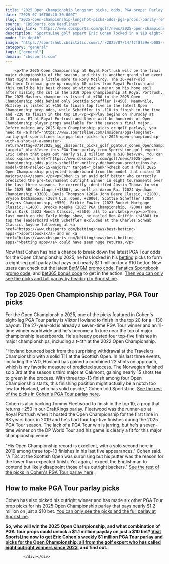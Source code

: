 ```yaml
---
title: "2025 Open Championship longshot picks, odds, PGA props: Parlay returns nearly $1.1 million on a $10 bet"
date: "2025-07-16T00:40:30.000Z"
slug: "2025-open-championship-longshot-picks-odds-pga-props:-parlay-returns-nearly-dollar1.1-million-on-a-dollar10-bet"
source: "CBSSports.com Headlines"
original_link: "https://www.cbssports.com/golf/news/2025-open-championship-longshot-picks-odds-pga-props-parlay-returns-nearly-1-1-million-on-a-10-bet/"
description: "SportsLine golf expert Eric Cohen locked in a $10 eight-leg PGA Tour parlay that would return nearly $1.1 million for the British Open 2025"
mode: "in_depth"
image: "https://sportshub.cbsistatic.com/i/r/2025/07/14/f2f8f59e-b008-45a5-b4ba-0a81ff56f3a8/thumbnail/1200x675/5f6325dcf66d454e47f9a56aa0207107/open-championship-tommy-fleetwood-getty-images.jpg"
category: "general"
tags: ["general"]
domain: "cbssports.com"
---
```

<div id="readability-page-1" class="page"><div>
        
        
                            
                
        <p>The 2025 Open Championship at Royal Portrush will be the final major championship of the season, and this is another grand slam event that might mean a little more to Rory McIlroy. The 36-year-old Northern Irishman grew up roughly 60 miles from Royal Portrush and this could be his best chance at winning a major on his home soil after missing the cut in the 2019 Open Championship at Royal Portrush. The 2025 Masters champion is listed at +700 in the 2025 Open Championship odds behind only Scottie Scheffler (+450). Meanwhile, McIlroy is listed at +150 to finish top five in the latest Open Championship prop odds, while Scheffler is -110 to finish in the five and -220 to finish in the top 10.</p><p>Play begins on Thursday at 1:35 a.m. ET at Royal Portrush and there will be hundreds of Open Championship player props available for the season's final major. Before making any 2025 Open Championship picks or golf parlays, you need to <a href="https://www.sportsline.com/insiders/pga-longshot-parlay-get-sportslines-top-pga-tour-picks-for-2025-open-championship-with-a-shot-at-a-monster-return/#ttag=07142025_agg_cbssports_picks_golf_pgatour_cohen_OpenChampionshipMillionParlay" target="_blank">see this PGA Tour parlay from SportsLine golf expert Eric Cohen that pays out nearly $1.1 million on a $10 bet</a>. You can also <span><a href="https://www.cbssports.com/golf/news/2025-open-championship-odds-picks-scheffler-mcilroy-dechambeau-predictions-by-model-that-nailed-15-majors/" target="_blank">check out a full 2025 Open Championship projected leaderboard from the model that nailed 15 majors</a></span>.</p><p>Cohen is an avid golf bettor who correctly predicted the pre-tournament outright winner in eight tournaments over the last three seasons. He correctly identified Justin Thomas to win the 2025 RBC Heritage (+1800), as well as Aaron Rai (2024 Wyndham Championship +3300), Davis Thompson (2024 John Deere Classic, +2200), Bryson DeChambeau (2024 U.S. Open, +2000), Scottie Scheffler (2024 Players Championship, +550), Rickie Fowler (2023 Rocket Mortgage Classic, +1400), Brooks Koepka (2023 PGA Championship, +2000) and Chris Kirk (2023 Honda Classic, +3500) all to win.&nbsp;</p><p>Then, last month on the Early Wedge show, he nailed Ben Griffin (+4500) to top the leaderboard with Scheffler excluded at the Charles Schwab Classic. Anyone following at <a href="https://www.cbssports.com/betting/news/best-betting-apps/">sportsbooks</a> and on <a href="https://www.cbssports.com/betting/news/best-betting-apps/">betting apps</a> could have seen huge returns.</p>
        

<p>Now that Cohen has had a chance to break down the latest PGA Tour odds for the Open Championship 2025, he has locked in his&nbsp;<a href="https://www.cbssports.com/betting/" target="_blank">betting</a> picks to form a eight-leg golf parlay that pays out nearly $1.1 million for a $10 bettor. New users can check out the latest <span><a href="https://www.cbssports.com/betting/news/betmgm-promo-code/" target="_blank">BetMGM promo code</a></span>, <span><a href="https://www.cbssports.com/betting/news/fanatics-promo-code/" target="_blank">Fanatics Sportsbook promo code</a></span>, and <span><a href="https://www.cbssports.com/betting/news/bet365-promo-code/" target="_blank">bet365 bonus code</a></span> to get in the action.&nbsp;<a href="https://www.sportsline.com/insiders/pga-longshot-parlay-get-sportslines-top-pga-tour-picks-for-2025-open-championship-with-a-shot-at-a-monster-return/#ttag=07142025_agg_cbssports_picks_golf_pgatour_cohen_OpenChampionshipMillionParlay" target="_blank">Then you can only see the picks and full parlay by heading to SportsLine</a>.</p><h2>Top 2025 Open Championship parlay, PGA Tour picks</h2><p>For the Open Championship 2025, one of the picks featured in Cohen's eight-leg PGA Tour parlay is Viktor Hovland to finish in the top 20 for a +130 payout. The 27-year-old is already a seven-time PGA Tour winner and an 11-time winner worldwide and he's become a fixture near the top of major championship leaderboards. He's already posted four top-five finishes in major championships, including a t-4th at the 2022 Open Championship.</p><p>"Hovland bounced back from the surprising withdrawal at the Travelers Championship with a solid T11 at the Scottish Open. In his last three events, including the WD, Hovland has gained a combined 22 shots on approach, which is my favorite measure of predicted success. The Norwegian finished solo 3rd at the season's third major at Oakmont, gaining nearly 15 shots tee to green in the process. With three top-13 finish among four Open Championship starts, this finishing position might actually be a notch too low for Hovland, who has solid upside," Cohen told SportsLine.&nbsp;<a href="https://www.sportsline.com/insiders/pga-longshot-parlay-get-sportslines-top-pga-tour-picks-for-2025-open-championship-with-a-shot-at-a-monster-return/#ttag=07142025_agg_cbssports_picks_golf_pgatour_cohen_OpenChampionshipMillionParlay" target="_blank">See the rest of the picks in Cohen's PGA Tour parlay here</a>.</p>
        

<p>Cohen is also backing Tommy Fleetwood to finish in the top 10, a prop that returns +250 in our DraftKings parlay. Fleetwood was the runner-up at Royal Portrush when it hosted the Open Championship for the first time in 68 years back in 2019 and he's had four top-five finishes during the 2025 PGA Tour season. The lack of a PGA Tour win is jarring, but he's a seven-time winner on the DP World Tour and his game is clearly a fit for this major championship venue.</p><p>"His Open Championship record is excellent, with a solo second here in 2019 among three top-10 finishes in his last five appearances," Cohen said. "A T34 at the Scottish Open was surprising but his putter was the reason for the lower than expected finish. Yet again, I expect the Englishman to contend but likely disappoint those of us outright backers."&nbsp;<a href="https://www.sportsline.com/insiders/pga-longshot-parlay-get-sportslines-top-pga-tour-picks-for-2025-open-championship-with-a-shot-at-a-monster-return/#ttag=07142025_agg_cbssports_picks_golf_pgatour_cohen_OpenChampionshipMillionParlay" target="_blank">See the rest of the picks in Cohen's PGA Tour parlay here</a>.</p><h2>How to make PGA Tour parlay picks&nbsp;</h2><p>Cohen has also picked his outright winner and has made six other PGA Tour prop picks for his 2025 Open Championship parlay that pays nearly $1.2 million on just a $10 bet.&nbsp;<a href="https://www.sportsline.com/insiders/pga-longshot-parlay-get-sportslines-top-pga-tour-picks-for-2025-open-championship-with-a-shot-at-a-monster-return/#ttag=07142025_agg_cbssports_picks_golf_pgatour_cohen_OpenChampionshipMillionParlay" target="_blank">You can only see the picks and the full parlay at SportsLine</a>.</p>
        

<p><strong>So, who will win the 2025 Open Championship, and what combination of PGA Tour props could unlock a $1.1 million payday on just a $10 bet? <a href="https://www.sportsline.com/insiders/pga-longshot-parlay-get-sportslines-top-pga-tour-picks-for-2025-open-championship-with-a-shot-at-a-monster-return/#ttag=07142025_agg_cbssports_picks_golf_pgatour_cohen_OpenChampionshipMillionParlay" target="_blank">Visit SportsLine now to get Eric Cohen's weekly $1 million PGA Tour parlay and picks for the Open Championship, all from the golf expert who has called eight outright winners since 2023</a>, and find out.</strong></p>


        
            </div></div>